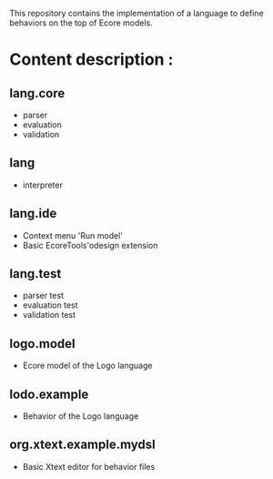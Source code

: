This repository contains the implementation of a language to define behaviors on the top of Ecore models.

Content description :
=====================

lang.core
---------
 * parser
 * evaluation
 * validation

lang
----
 * interpreter

lang.ide
--------
 * Context menu 'Run model'
 * Basic EcoreTools'odesign extension

lang.test
---------
 * parser test
 * evaluation test
 * validation test

logo.model
----------
 * Ecore model of the Logo language

lodo.example
------------
 * Behavior of the Logo language

org.xtext.example.mydsl
-----------------------
 * Basic Xtext editor for behavior files
